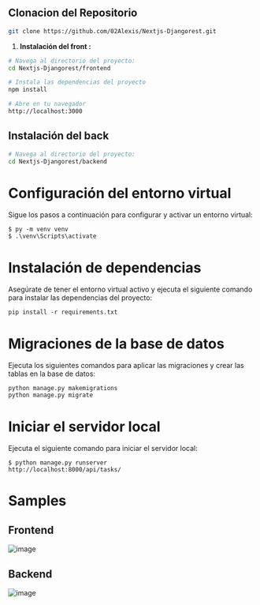 ## Clonacion del Repositorio

```bash
git clone https://github.com/02Alexis/Nextjs-Djangorest.git
```

1. **Instalación del front :**
```bash
# Navega al directorio del proyecto:
cd Nextjs-Djangorest/frontend

# Instala las dependencias del proyecto
npm install

# Abre en tu navegador
http://localhost:3000
```

## Instalación del back
```bash
# Navega al directorio del proyecto:
cd Nextjs-Djangorest/backend
```

# Configuración del entorno virtual

Sigue los pasos a continuación para configurar y activar un entorno virtual:

    $ py -m venv venv
    $ .\venv\Scripts\activate

# Instalación de dependencias
Asegúrate de tener el entorno virtual activo y ejecuta el siguiente comando para instalar las dependencias del proyecto:

    pip install -r requirements.txt

# Migraciones de la base de datos

Ejecuta los siguientes comandos para aplicar las migraciones y crear las tablas en la base de datos:

    python manage.py makemigrations
    python manage.py migrate

# Iniciar el servidor local

Ejecuta el siguiente comando para iniciar el servidor local:

    $ python manage.py runserver
    http://localhost:8000/api/tasks/


 # Samples 

## Frontend
![image](https://github.com/02Alexis/Nextjs-Djangorest/assets/99287560/782b9b9b-7a9d-48d2-97bf-9250028ea3ab)

## Backend
![image](https://github.com/02Alexis/Nextjs-Djangorest/assets/99287560/8506e6d9-59c9-4931-ae01-0e851fc5486c)
